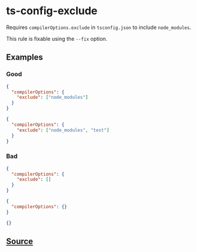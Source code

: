 # ts-config-exclude

Requires `compilerOptions.exclude` in `tsconfig.json` to include `node_modules`.

This rule is fixable using the `--fix` option.

## Examples

### Good

```json
{
  "compilerOptions": {
    "exclude": ["node_modules"]
  }
}
```

```json
{
  "compilerOptions": {
    "exclude": ["node_modules", "test"]
  }
}
```

### Bad

```json
{
  "compilerOptions": {
    "exclude": []
  }
}
```

```json
{
  "compilerOptions": {}
}
```

```json
{}
```

## [Source](https://azuresdkspecs.z5.web.core.windows.net/TypeScriptSpec.html#ts-config-exclude)

